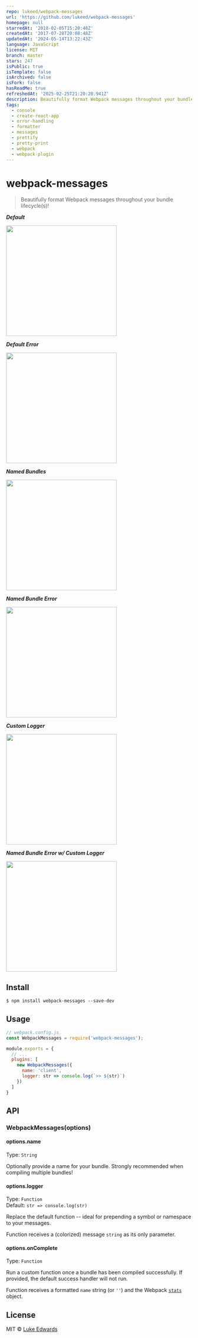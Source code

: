 ```yaml
---
repo: lukeed/webpack-messages
url: 'https://github.com/lukeed/webpack-messages'
homepage: null
starredAt: '2018-02-05T15:20:48Z'
createdAt: '2017-07-28T20:08:48Z'
updatedAt: '2024-05-14T13:22:43Z'
language: JavaScript
license: MIT
branch: master
stars: 247
isPublic: true
isTemplate: false
isArchived: false
isFork: false
hasReadMe: true
refreshedAt: '2025-02-25T21:20:28.941Z'
description: Beautifully format Webpack messages throughout your bundle lifecycle(s)!
tags:
  - console
  - create-react-app
  - error-handling
  - formatter
  - messages
  - prettify
  - pretty-print
  - webpack
  - webpack-plugin
---
```


# webpack-messages

> Beautifully format Webpack messages throughout your bundle lifecycle(s)!


***Default***

<img src="shots/default.jpg" width="300" />

***Default Error***

<img src="shots/error_default.jpg" width="300" />

***Named Bundles***

<img src="shots/named.jpg" width="300" />

***Named Bundle Error***

<img src="shots/error_named.jpg" width="300" />

***Custom Logger***

<img src="shots/logger.jpg" width="300" />

***Named Bundle Error w/ Custom Logger***

<img src="shots/error_named_logger.jpg" width="300" />


## Install

```
$ npm install webpack-messages --save-dev
```


## Usage

```js
// webpack.config.js
const WebpackMessages = require('webpack-messages');

module.exports = {
  // ...
  plugins: [
    new WebpackMessages({
      name: 'client',
      logger: str => console.log(`>> ${str}`)
    })
  ]
}
```


## API

### WebpackMessages(options)

#### options.name

Type: `String`

Optionally provide a name for your bundle. Strongly recommended when compiling multiple bundles!

#### options.logger

Type: `Function`<br>
Default: `str => console.log(str)`

Replace the default function -- ideal for prepending a symbol or namespace to your messages.

Function receives a (colorized) message `string` as its only parameter.

#### options.onComplete

Type: `Function`

Run a custom function once a bundle has been compiled successfully. If provided, the default success handler will not run.

Function receives a formatted `name` string (or `''`) and the Webpack [`stats`](https://github.com/webpack/docs/wiki/node.js-api#stats) object.


## License

MIT © [Luke Edwards](https://lukeed.com)
